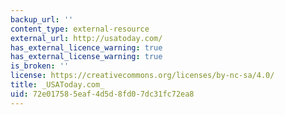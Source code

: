 ```yaml
---
backup_url: ''
content_type: external-resource
external_url: http://usatoday.com/
has_external_licence_warning: true
has_external_license_warning: true
is_broken: ''
license: https://creativecommons.org/licenses/by-nc-sa/4.0/
title: _USAToday.com_
uid: 72e01758-5eaf-4d5d-8fd0-7dc31fc72ea8
---
```

